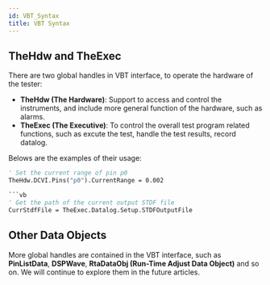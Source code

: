 ```yaml
---
id: VBT_Syntax
title: VBT Syntax
---
```


## TheHdw and TheExec

There are two global handles in VBT interface, to operate the hardware of the tester:

- **TheHdw (The Hardware)**: Support to access and control the instruments, and include more general function of the hardware, such as alarms.
- **TheExec (The Executive)**: To control the overall test program related functions, such as excute the test, handle the test results, record datalog.

Belows are the examples of their usage:

````vb
' Set the current range of pin p0
TheHdw.DCVI.Pins("p0").CurrentRange = 0.002

```vb
' Get the path of the current output STDF file
CurrStdfFile = TheExec.Datalog.Setup.STDFOutputFile
````

## Other Data Objects

More global handles are contained in the VBT interface, such as **PinListData**, **DSPWave**, **RtaDataObj (Run-Time Adjust Data Object)** and so on. We will continue to explore them in the future articles.
